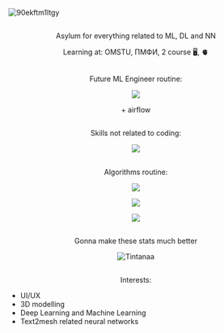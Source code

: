 ![90ekftm1ltgy](https://github.com/Tintanaa/Tintanaa/assets/99679370/4c80d1c2-3ae6-49c1-ac9f-688d22516443)
##

<p align="center"> Asylum for everything related to ML, DL and NN </p>

<p align="center"> Learning at: OMSTU, ПМФИ, 2 course 🖥️, 🫀</p>

##

<p align="center"> Future ML Engineer routine: </p>

<p align="center">
  <a href="https://skillicons.dev">
    <img src="https://skillicons.dev/icons?i=py,r,cs,docker,gcp,kafka,pytorch,tensorflow,matlab"/>
  </a>
</p>
<p align="center"> + airflow </p>

##

<p align="center"> Skills not related to coding: </p>

<p align="center">
  <a href="https://skillicons.dev">
    <img src="https://skillicons.dev/icons?i=blender,au,ae,ai,ps,pr&theme=dark" />
  </a>
</p>

##

<p align="center"> Algorithms routine: </p>

<p align="center">
  <a href="https://www.codewars.com">
    <img src="https://www.codewars.com/users/Tintanaa/badges/large" />
  </a>
</p>

<p align="center"> 
  <a href="https://leetcode.com/tintana/">
  <img src="https://leetcard.jacoblin.cool/Tintana"/>
  </a>
</p>

<p align="center">
  <a href="https://codeforces.com/profile/Anemi">
  <img src="https://badges.joonhyung.xyz/codeforces/Anemi.svg" />
  </a>
</p>

##

<p align="center"> Gonna make these stats much better </p>
<p align="center"> <img src="https://github-readme-stats.vercel.app/api?username=Tintanaa&show_icons=true&theme=dark" alt="Tintanaa" />

##


<p align="center"> Interests: </p>

- UI/UX
- 3D modelling
- Deep Learning and Machine Learning
- Text2mesh related neural networks
